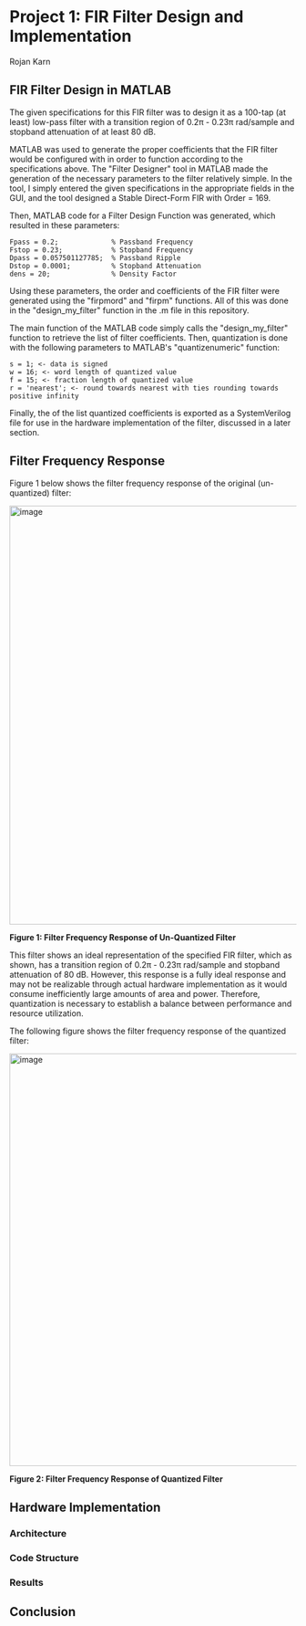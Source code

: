 # Project 1: FIR Filter Design and Implementation
Rojan Karn

## FIR Filter Design in MATLAB
The given specifications for this FIR filter was to design it as a 100-tap (at least) low-pass filter with a transition region of 0.2&pi; - 0.23&pi; rad/sample and stopband attenuation of at least 80 dB.

MATLAB was used to generate the proper coefficients that the FIR filter would be configured with in order to function according to the specifications above. The "Filter Designer" tool in MATLAB made the generation of the necessary parameters to the filter relatively simple. In the tool, I simply entered the given specifications in the appropriate fields in the GUI, and the tool designed a Stable Direct-Form FIR with Order = 169.

Then, MATLAB code for a Filter Design Function was generated, which resulted in these parameters:

    Fpass = 0.2;             % Passband Frequency
    Fstop = 0.23;            % Stopband Frequency
    Dpass = 0.057501127785;  % Passband Ripple
    Dstop = 0.0001;          % Stopband Attenuation
    dens = 20;               % Density Factor

Using these parameters, the order and coefficients of the FIR filter were generated using the "firpmord" and "firpm" functions. All of this was done in the "design_my_filter" function in the .m file in this repository.

The main function of the MATLAB code simply calls the "design_my_filter" function to retrieve the list of filter coefficients. Then, quantization is done with the following parameters to MATLAB's "quantizenumeric" function:

    s = 1; <- data is signed
    w = 16; <- word length of quantized value
    f = 15; <- fraction length of quantized value
    r = 'nearest'; <- round towards nearest with ties rounding towards positive infinity

Finally, the of the list quantized coefficients is exported as a SystemVerilog file for use in the hardware implementation of the filter, discussed in a later section.

## Filter Frequency Response
Figure 1 below shows the filter frequency response of the original (un-quantized) filter:

<img width="734" alt="image" src="https://github.com/rokarn12/Advanced-VLSI-Design/assets/66972178/e1e8e243-6305-46de-b5d5-40acc5b7ae2b">

**Figure 1: Filter Frequency Response of Un-Quantized Filter**

This filter shows an ideal representation of the specified FIR filter, which as shown, has a transition region of 0.2&pi; - 0.23&pi; rad/sample and stopband attenuation of 80 dB. However, this response is a fully ideal response and may not be realizable through actual hardware implementation as it would consume inefficiently large amounts of area and power. Therefore, quantization is necessary to establish a balance between performance and resource utilization.

The following figure shows the filter frequency response of the quantized filter:

<img width="723" alt="image" src="https://github.com/rokarn12/Advanced-VLSI-Design/assets/66972178/c171c965-5710-4d15-beab-fa39af5e0ab3">

**Figure 2: Filter Frequency Response of Quantized Filter**

## Hardware Implementation
### Architecture

### Code Structure

### Results

## Conclusion
